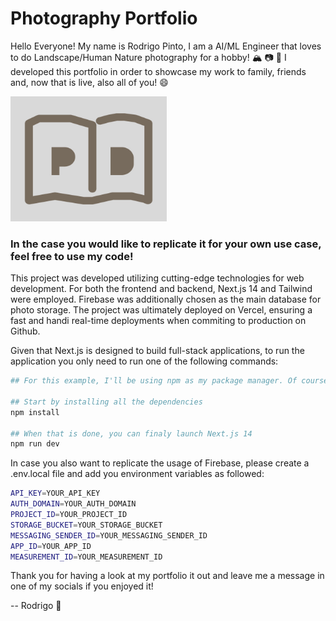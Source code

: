 # Photography Portfolio

Hello Everyone!
My name is Rodrigo Pinto, I am a AI/ML Engineer that loves to do Landscape/Human Nature photography for a hobby! 🏔️ 📷 🌳
I developed this portfolio in order to showcase my work to family, friends and, now that is live, also all of you! 😄

<img src="app/icon.jpg" width="250" height="200">

### In the case you would like to replicate it for your own use case, feel free to use my code!

This project was developed utilizing cutting-edge technologies for web development. For both the frontend and backend, Next.js 14 and Tailwind were employed. Firebase was additionally chosen as the main database for photo storage. The project was ultimately deployed on Vercel, ensuring a fast and handi real-time deployments when commiting to production on Github.

Given that Next.js is designed to build full-stack applications, to run the application you only need to run one of the following commands:

```bash
## For this example, I'll be using npm as my package manager. Of course, you can choose whichever tool you're most comfortable with.

## Start by installing all the dependencies
npm install

## When that is done, you can finaly launch Next.js 14
npm run dev 
```


In case you also want to replicate the usage of Firebase, please create a .env.local file and add you environment variables as followed:
```bash
API_KEY=YOUR_API_KEY
AUTH_DOMAIN=YOUR_AUTH_DOMAIN
PROJECT_ID=YOUR_PROJECT_ID
STORAGE_BUCKET=YOUR_STORAGE_BUCKET
MESSAGING_SENDER_ID=YOUR_MESSAGING_SENDER_ID
APP_ID=YOUR_APP_ID
MEASUREMENT_ID=YOUR_MEASUREMENT_ID
```
Thank you for having a look at my portfolio it out and leave me a message in one of my socials if you enjoyed it!

-- Rodrigo 🐥